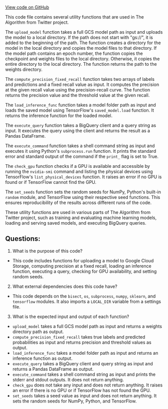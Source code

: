 [View code on GitHub](https://github.com/misbahsy/the-algorithm/trust_and_safety_models/toxicity/utils/helpers.py)

This code file contains several utility functions that are used in The Algorithm from Twitter project. 

The `upload_model` function takes a full GCS model path as input and uploads the model to a local directory. If the path does not start with "gs://", it is added to the beginning of the path. The function creates a directory for the model in the local directory and copies the model files to that directory. If the model path contains an epoch number, the function copies the checkpoint and weights files to the local directory. Otherwise, it copies the entire directory to the local directory. The function returns the path to the weights directory.

The `compute_precision_fixed_recall` function takes two arrays of labels and predictions and a fixed recall value as input. It computes the precision at the given recall value using the precision-recall curve. The function returns the precision value and the threshold value at the given recall.

The `load_inference_func` function takes a model folder path as input and loads the saved model using TensorFlow's `saved_model.load` function. It returns the inference function for the loaded model.

The `execute_query` function takes a BigQuery client and a query string as input. It executes the query using the client and returns the result as a Pandas DataFrame.

The `execute_command` function takes a shell command string as input and executes it using Python's `subprocess.run` function. It prints the standard error and standard output of the command if the `print_` flag is set to True.

The `check_gpu` function checks if a GPU is available and accessible by running the `nvidia-smi` command and listing the physical devices using TensorFlow's `list_physical_devices` function. It raises an error if no GPU is found or if TensorFlow cannot find the GPU.

The `set_seeds` function sets the random seeds for NumPy, Python's built-in `random` module, and TensorFlow using their respective seed functions. This ensures reproducibility of the results across different runs of the code.

These utility functions are used in various parts of The Algorithm from Twitter project, such as training and evaluating machine learning models, loading and serving saved models, and executing BigQuery queries.
## Questions: 
 1. What is the purpose of this code?
- This code includes functions for uploading a model to Google Cloud Storage, computing precision at a fixed recall, loading an inference function, executing a query, checking for GPU availability, and setting random seeds.

2. What external dependencies does this code have?
- This code depends on the `bisect`, `os`, `subprocess`, `numpy`, `sklearn`, and `tensorflow` modules. It also imports a `LOCAL_DIR` variable from a settings file.

3. What is the expected input and output of each function?
- `upload_model` takes a full GCS model path as input and returns a weights directory path as output.
- `compute_precision_fixed_recall` takes true labels and predicted probabilities as input and returns precision and threshold values as output.
- `load_inference_func` takes a model folder path as input and returns an inference function as output.
- `execute_query` takes a BigQuery client and query string as input and returns a Pandas DataFrame as output.
- `execute_command` takes a shell command string as input and prints the stderr and stdout outputs. It does not return anything.
- `check_gpu` does not take any input and does not return anything. It raises an error if there is no GPU or if TensorFlow has not found the GPU.
- `set_seeds` takes a seed value as input and does not return anything. It sets the random seeds for NumPy, Python, and TensorFlow.